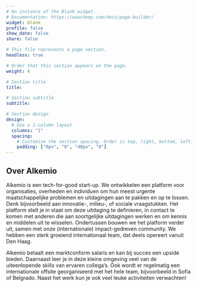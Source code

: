 ```yaml
---
# An instance of the Blank widget.
# Documentation: https://wowchemy.com/docs/page-builder/
widget: blank
profile: false
show_date: false
share: false

# This file represents a page section.
headless: true

# Order that this section appears on the page.
weight: 4

# Section title
title: 

# Section subtitle
subtitle: 

# Section design
design:
  # Use a 1-column layout
  columns: "1"
  spacing:
    # Customize the section spacing. Order is top, right, bottom, left.
    padding: ["0px", "0", "40px", "0"]
---
```

<h2 class="text-center"> Over Alkemio </h2>
Alkemio is een tech-for-good start-up. We ontwikkelen een platform voor organisaties, overheden en individuen om hun meest urgente maatschappelijke problemen en uitdagingen aan te pakken en op te lossen. Denk bijvoorbeeld aan innovatie-, milieu-, of sociale vraagstukken. Het platform stelt je in staat om deze uitdaging te definieren, in contact te komen met anderen die aan soortgelijke uitdagingen werken en om kennis en middelen uit te wisselen. Ondertussen bouwen we het platform verder uit, samen met onze (internationale) impact-gedreven community. We hebben een sterk groeiend internationaal team, dat deels opereert vanuit Den Haag. 

Alkemio betaalt een marktconform salaris en kan bij succes een upside bieden. Daarnaast leer je in deze kleine omgeving veel van de uiteenlopende skills van ervaren collega’s. Ook wordt er regelmatig een internationale offsite georganiseerd met het hele team, bijvoorbeeld in Sofia of Belgrado. Naast het werk kun je ook veel leuke activiteiten verwachten! 
